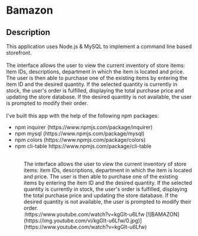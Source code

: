 # Bamazon

## Description

This application uses Node.js & MySQL to implement a command line based storefront.<br/>
<br/>
The interface allows the user to view the current inventory of store items: item IDs, descriptions, department in which the item is located and price. The user is then able to purchase one of the existing items by entering the item ID and the desired quantity. If the selected quantity is currently in stock, the user's order is fulfilled, displaying the total purchase price and updating the store database. If the desired quantity is not available, the user is prompted to modify their order. <br/>
<br/>
I've built this app with the help of the following npm packages: <br>
<ul>
<li>npm inquirer (https://www.npmjs.com/package/inquirer)</li> 
<li>npm mysql (https://www.npmjs.com/package/mysql)</li> 
<li>npm colors (https://www.npmjs.com/package/colors)</li>
<li>npm cli-table https://www.npmjs.com/package/cli-table</li>
<ul>
<br/>
The interface allows the user to view the current inventory of store items: item IDs, descriptions, department in which the item is located and price. The user is then able to purchase one of the existing items by entering the item ID and the desired quantity. If the selected quantity is currently in stock, the user's order is fulfilled, displaying the total purchase price and updating the store database. If the desired quantity is not available, the user is prompted to modify their order.
<br/>
:https://www.youtube.com/watch?v=kgGlt-u6Lfw 
[![BAMAZON](https://img.youtube.com/vi/kgGlt-u6Lfw/0.jpg)](https://www.youtube.com/watch?v=kgGlt-u6Lfw)

